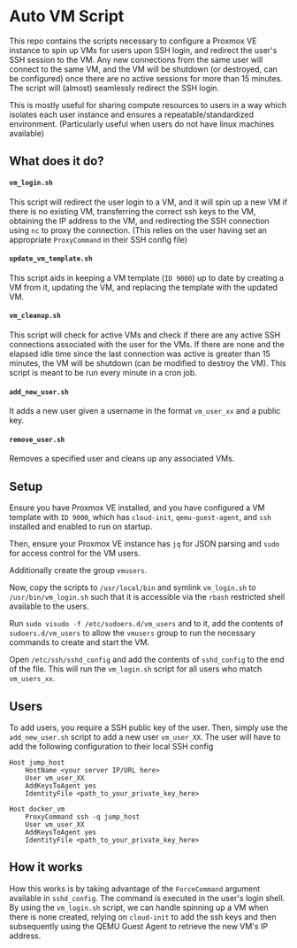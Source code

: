 # Auto VM Script
This repo contains the scripts necessary to configure a Proxmox VE instance to spin up VMs for users upon SSH login, and redirect the user's SSH session to the VM. Any new connections from the same user will connect to the same VM, and the VM will be shutdown (or destroyed, can be configured) once there are no active sessions for more than 15 minutes. The script will (almost) seamlessly redirect the SSH login.

This is mostly useful for sharing compute resources to users in a way which isolates each user instance and ensures a repeatable/standardized environment. (Particularly useful when users do not have linux machines available)

## What does it do?

#### `vm_login.sh`
This script will redirect the user login to a VM, and it will spin up a new VM if there is no existing VM, transferring the correct ssh keys to the VM, obtaining the IP address to the VM, and redirecting the SSH connection using `nc` to proxy the connection. (This relies on the user having set an appropriate `ProxyCommand` in their SSH config file)

#### `update_vm_template.sh`
This script aids in keeping a VM template (`ID 9000`) up to date by creating a VM from it, updating the VM, and replacing the template with the updated VM.

#### `vm_cleanup.sh`
This script will check for active VMs and check if there are any active SSH connections associated with the user for the VMs. If there are none and the elapsed idle time since the last connection was active is greater than 15 minutes, the VM will be shutdown (can be modified to destroy the VM). This script is meant to be run every minute in a cron job.

#### `add_new_user.sh`
It adds a new user given a username in the format `vm_user_xx` and a public key.

#### `remove_user.sh`
Removes a specified user and cleans up any associated VMs.

## Setup
Ensure you have Proxmox VE installed, and you have configured a VM template with `ID 9000`, which has `cloud-init`, `qemu-guest-agent`, and `ssh` installed and enabled to run on startup.

Then, ensure your Proxmox VE instance has `jq` for JSON parsing and `sudo` for access control for the VM users.

Additionally create the group `vmusers`.

Now, copy the scripts to `/usr/local/bin` and symlink `vm_login.sh` to `/usr/bin/vm_login.sh` such that it is accessible via the `rbash` restricted shell available to the users.

Run `sudo visudo -f /etc/sudoers.d/vm_users` and to it, add the contents of `sudoers.d/vm_users` to allow the `vmusers` group to run the necessary commands to create and start the VM.

Open `/etc/ssh/sshd_config` and add the contents of `sshd_config` to the end of the file. This will run the `vm_login.sh` script for all users who match `vm_users_xx`.

## Users
To add users, you require a SSH public key of the user. Then, simply use the `add_new_user.sh` script to add a new user `vm_user_XX`. The user will have to add the following configuration to their local SSH config

    Host jump_host
        HostName <your server IP/URL here>
        User vm_user_XX
        AddKeysToAgent yes
        IdentityFile <path_to_your_private_key_here>

    Host docker_vm
        ProxyCommand ssh -q jump_host
        User vm_user_XX
        AddKeysToAgent yes
        IdentityFile <path_to_your_private_key_here>

## How it works

How this works is by taking advantage of the `ForceCommand` argument available in `sshd_config`. The command is executed in the user's login shell. By using the `vm_login.sh` script, we can handle spinning up a VM when there is none created, relying on `cloud-init` to add the ssh keys and then subsequently using the QEMU Guest Agent to retrieve the new VM's IP address. 

